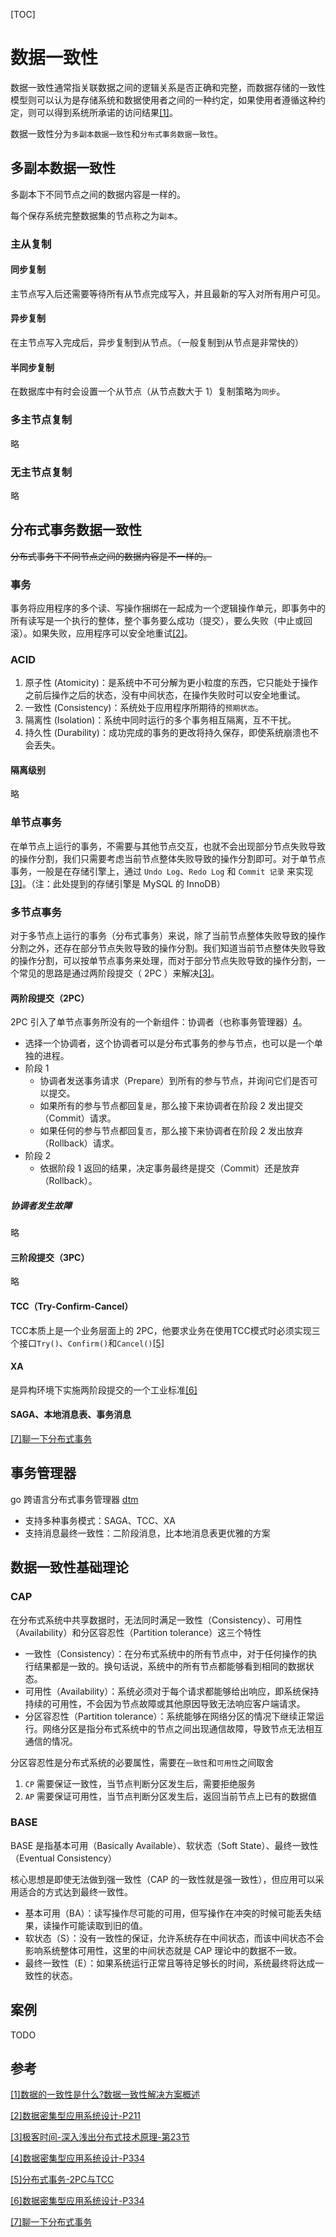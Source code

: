 [TOC]

# 数据一致性

数据一致性通常指关联数据之间的逻辑关系是否正确和完整，而数据存储的一致性模型则可以认为是存储系统和数据使用者之间的一种约定，如果使用者遵循这种约定，则可以得到系统所承诺的访问结果[[1]](https://cn.pingcap.com/article/post/5950.html)。

数据一致性分为`多副本数据一致性`和`分布式事务数据一致性`。

## 多副本数据一致性

多副本下不同节点之间的数据内容是一样的。

每个保存系统完整数据集的节点称之为`副本`。

### 主从复制

#### 同步复制

主节点写入后还需要等待所有从节点完成写入，并且最新的写入对所有用户可见。

#### 异步复制

在主节点写入完成后，异步复制到从节点。（一般复制到从节点是非常快的）

#### 半同步复制

在数据库中有时会设置一个从节点（从节点数大于 1）复制策略为`同步`。

### 多主节点复制

略

### 无主节点复制

略

## 分布式事务数据一致性

~~分布式事务下不同节点之间的数据内容是不一样的。~~ 

### 事务

事务将应用程序的多个读、写操作捆绑在一起成为一个逻辑操作单元，即事务中的所有读写是一个执行的整体，整个事务要么成功（提交），要么失败（中止或回滚）。如果失败，应用程序可以安全地重试[[2]]()。

### ACID

1. 原子性 (Atomicity)：是系统中不可分解为更小粒度的东西，它只能处于操作之前后操作之后的状态，没有中间状态，在操作失败时可以安全地重试。
2. 一致性 (Consistency)：系统处于应用程序所期待的`预期状态`。
3. 隔离性 (Isolation)：系统中同时运行的多个事务相互隔离，互不干扰。
4. 持久性 (Durability)：成功完成的事务的更改将持久保存，即使系统崩溃也不会丢失。

#### 隔离级别

略

### 单节点事务

在单节点上运行的事务，不需要与其他节点交互，也就不会出现部分节点失败导致的操作分割，我们只需要考虑当前节点整体失败导致的操作分割即可。对于单节点事务，一般是在存储引擎上，通过 `Undo Log`、`Redo Log` 和 `Commit 记录`  来实现[[3]]()。（注：此处提到的存储引擎是 MySQL 的 InnoDB）

### 多节点事务

对于多节点上运行的事务（分布式事务）来说，除了当前节点整体失败导致的操作分割之外，还存在部分节点失败导致的操作分割。我们知道当前节点整体失败导致的操作分割，可以按单节点事务来处理，而对于部分节点失败导致的操作分割，一个常见的思路是通过两阶段提交（ 2PC ）来解决[[3]]()。

#### 两阶段提交（2PC）

2PC 引入了单节点事务所没有的一个新组件：协调者（也称事务管理器）[4]()。

- 选择一个协调者，这个协调者可以是分布式事务的参与节点，也可以是一个单独的进程。
- 阶段 1
  - 协调者发送事务请求（Prepare）到所有的参与节点，并询问它们是否可以提交。
  - 如果所有的参与节点都回复`是`，那么接下来协调者在阶段 2 发出提交（Commit）请求。
  - 如果任何的参与节点都回复`否`，那么接下来协调者在阶段 2 发出放弃（Rollback）请求。
- 阶段 2
  - 依据阶段 1 返回的结果，决定事务最终是提交（Commit）还是放弃（Rollback）。

##### 协调者发生故障

略

#### 三阶段提交（3PC）

略

#### TCC（Try-Confirm-Cancel）

TCC本质上是一个业务层面上的 2PC，他要求业务在使用TCC模式时必须实现三个接口`Try()`、`Confirm()`和`Cancel()`[[5]](https://juejin.cn/post/7017333689109446670)

#### XA

是异构环境下实施两阶段提交的一个工业标准[[6]]()

#### SAGA、本地消息表、事务消息

[[7]聊一下分布式事务](https://albenw.github.io/posts/425b6837/)

## 事务管理器

go 跨语言分布式事务管理器 [dtm](https://github.com/dtm-labs/dtm/blob/main/helper/README-cn.md)

- 支持多种事务模式：SAGA、TCC、XA
- 支持消息最终一致性：二阶段消息，比本地消息表更优雅的方案

## 数据一致性基础理论

### CAP 

在分布式系统中共享数据时，无法同时满足一致性（Consistency）、可用性（Availability）和分区容忍性（Partition tolerance）这三个特性

- 一致性（Consistency）：在分布式系统中的所有节点中，对于任何操作的执行结果都是一致的。换句话说，系统中的所有节点都能够看到相同的数据状态。
- 可用性（Availability）：系统必须对于每个请求都能够给出响应，即系统保持持续的可用性，不会因为节点故障或其他原因导致无法响应客户端请求。
- 分区容忍性（Partition tolerance）：系统能够在网络分区的情况下继续正常运行。网络分区是指分布式系统中的节点之间出现通信故障，导致节点无法相互通信的情况。

分区容忍性是分布式系统的必要属性，需要在`一致性`和`可用性`之间取舍

1. `CP` 需要保证一致性，当节点判断分区发生后，需要拒绝服务
2. `AP` 需要保证可用性，当节点判断分区发生后，返回当前节点上已有的数据值

### BASE

BASE 是指基本可用（Basically Available）、软状态（Soft State）、最终一致性（Eventual Consistency）

核心思想是即使无法做到强一致性（CAP 的一致性就是强一致性），但应用可以采用适合的方式达到最终一致性。

- 基本可用（BA）：读写操作尽可能的可用，但写操作在冲突的时候可能丢失结果，读操作可能读取到旧的值。
- 软状态（S）：没有一致性的保证，允许系统存在中间状态，而该中间状态不会影响系统整体可用性，这里的中间状态就是 CAP 理论中的数据不一致。
- 最终一致性（E）：如果系统运行正常且等待足够长的时间，系统最终将达成一致性的状态。

## 案例

TODO



## 参考

[[1]数据的一致性是什么?数据一致性解决方案概述](https://cn.pingcap.com/article/post/5950.html)

[[2]数据密集型应用系统设计-P211]()

[[3]极客时间-深入浅出分布式技术原理-第23节]()

[[4]数据密集型应用系统设计-P334]()

[[5]分布式事务-2PC与TCC](https://juejin.cn/post/7017333689109446670)

[[6]数据密集型应用系统设计-P334]()

[[7]聊一下分布式事务](https://albenw.github.io/posts/425b6837/)

